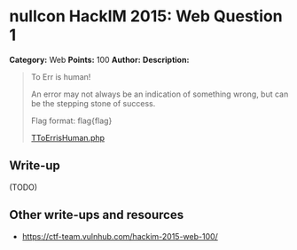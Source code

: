 # nullcon HackIM 2015: Web Question 1

**Category:** Web
**Points:** 100
**Author:**
**Description:**

>To Err is human! 
>
>An error may not always be an indication of something wrong, but can be the stepping stone of success. 
>
>Flag format: flag{flag}
>
>[TToErrisHuman.php](http://54.165.191.231/ToErrisHuman.php)

## Write-up

(TODO)

## Other write-ups and resources

* <https://ctf-team.vulnhub.com/hackim-2015-web-100/>
